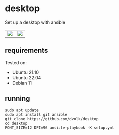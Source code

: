 # desktop

Set up a desktop with ansible

<table>
    <tr>
        <td><img src="https://i.imgur.com/XfdJyYP.png"></td>
        <td><img src="https://i.imgur.com/yUHvZoQ.png"></td>
    </tr>
</table>

## requirements

Tested on:

- Ubuntu 21.10
- Ubuntu 22.04
- Debian 11

## running

    sudo apt update
    sudo apt install git ansible
    git clone https://github.com/dvolk/desktop
    cd desktop
    FONT_SIZE=12 DPI=96 ansible-playbook -K setup.yml
